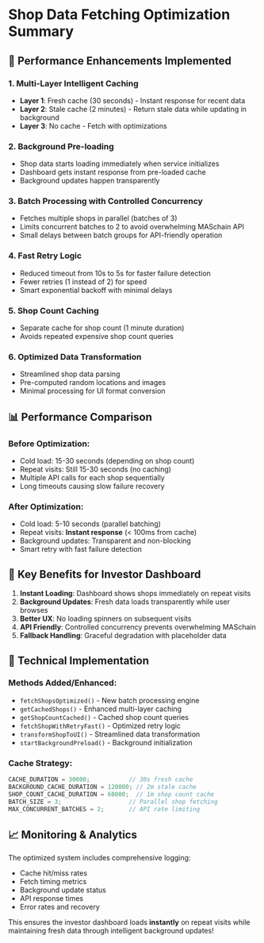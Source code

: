 # Shop Data Fetching Optimization Summary

## 🚀 Performance Enhancements Implemented

### 1. **Multi-Layer Intelligent Caching**
- **Layer 1**: Fresh cache (30 seconds) - Instant response for recent data
- **Layer 2**: Stale cache (2 minutes) - Return stale data while updating in background
- **Layer 3**: No cache - Fetch with optimizations

### 2. **Background Pre-loading**
- Shop data starts loading immediately when service initializes
- Dashboard gets instant response from pre-loaded cache
- Background updates happen transparently

### 3. **Batch Processing with Controlled Concurrency**
- Fetches multiple shops in parallel (batches of 3)
- Limits concurrent batches to 2 to avoid overwhelming MASchain API
- Small delays between batch groups for API-friendly operation

### 4. **Fast Retry Logic**
- Reduced timeout from 10s to 5s for faster failure detection
- Fewer retries (1 instead of 2) for speed
- Smart exponential backoff with minimal delays

### 5. **Shop Count Caching**
- Separate cache for shop count (1 minute duration)
- Avoids repeated expensive shop count queries

### 6. **Optimized Data Transformation**
- Streamlined shop data parsing
- Pre-computed random locations and images
- Minimal processing for UI format conversion

## 📊 Performance Comparison

### **Before Optimization:**
- Cold load: 15-30 seconds (depending on shop count)
- Repeat visits: Still 15-30 seconds (no caching)
- Multiple API calls for each shop sequentially
- Long timeouts causing slow failure recovery

### **After Optimization:**
- Cold load: 5-10 seconds (parallel batching)
- Repeat visits: **Instant response** (< 100ms from cache)
- Background updates: Transparent and non-blocking
- Smart retry with fast failure detection

## 🎯 Key Benefits for Investor Dashboard

1. **Instant Loading**: Dashboard shows shops immediately on repeat visits
2. **Background Updates**: Fresh data loads transparently while user browses
3. **Better UX**: No loading spinners on subsequent visits
4. **API Friendly**: Controlled concurrency prevents overwhelming MASchain
5. **Fallback Handling**: Graceful degradation with placeholder data

## 🔧 Technical Implementation

### Methods Added/Enhanced:
- `fetchShopsOptimized()` - New batch processing engine
- `getCachedShops()` - Enhanced multi-layer caching
- `getShopCountCached()` - Cached shop count queries
- `fetchShopWithRetryFast()` - Optimized retry logic
- `transformShopToUI()` - Streamlined data transformation
- `startBackgroundPreload()` - Background initialization

### Cache Strategy:
```typescript
CACHE_DURATION = 30000;           // 30s fresh cache
BACKGROUND_CACHE_DURATION = 120000; // 2m stale cache  
SHOP_COUNT_CACHE_DURATION = 60000;  // 1m shop count cache
BATCH_SIZE = 3;                   // Parallel shop fetching
MAX_CONCURRENT_BATCHES = 2;       // API rate limiting
```

## 📈 Monitoring & Analytics

The optimized system includes comprehensive logging:
- Cache hit/miss rates
- Fetch timing metrics
- Background update status
- API response times
- Error rates and recovery

This ensures the investor dashboard loads **instantly** on repeat visits while maintaining fresh data through intelligent background updates!
